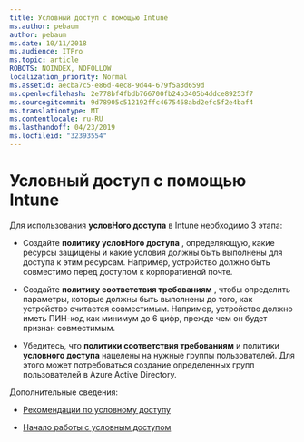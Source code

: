 ```yaml
---
title: Условный доступ с помощью Intune
ms.author: pebaum
author: pebaum
ms.date: 10/11/2018
ms.audience: ITPro
ms.topic: article
ROBOTS: NOINDEX, NOFOLLOW
localization_priority: Normal
ms.assetid: aecba7c5-e86d-4ec8-9d44-679f5a3d659d
ms.openlocfilehash: 2e778bf4fbdb766700fb24b3405b4ddce89253f7
ms.sourcegitcommit: 9d78905c512192ffc4675468abd2efc5f2e4baf4
ms.translationtype: MT
ms.contentlocale: ru-RU
ms.lasthandoff: 04/23/2019
ms.locfileid: "32393554"
---
```

# <a name="conditional-access-with-intune"></a>Условный доступ с помощью Intune

Для использования **условНого доступа** в Intune необходимо 3 этапа: 
  
- Создайте **политику условНого доступа** , определяющую, какие ресурсы защищены и какие условия должны быть выполнены для доступа к этим ресурсам. Например, устройство должно быть совместимо перед доступом к корпоративной почте. 
    
- Создайте **политику соответствия требованиям** , чтобы определить параметры, которые должны быть выполнены до того, как устройство считается совместимым. Например, устройство должно иметь ПИН-код как минимум до 6 цифр, прежде чем он будет признан совместимым. 
    
- Убедитесь, что **политики соответствия требованиям** и политики **условного доступа** нацелены на нужные группы пользователей. Для этого может потребоваться создание определенных групп пользователей в Azure Active Directory. 
    
Дополнительные сведения:
  
- [Рекомендации по условному доступу](https://docs.microsoft.com/azure/active-directory/conditional-access/best-practices)
    
- [Начало работы с условным доступом](https://docs.microsoft.com/azure/active-directory/active-directory-conditional-access-azure-portal-get-started)
    

